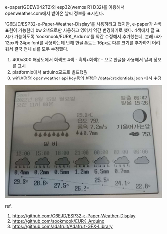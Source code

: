 e-paper(GDEW042T2)와 esp32(wemos R1 D32)를 이용해서 openweather.com에서 받아온 날씨 정보를 표시한다.

'G6EJD/ESP32-e-Paper-Weather-Display'를 사용하려고 했지만, e-paper가 4색 표현이 가능한데 bw 2색으로만 사용하고 있어서 약간 변경하기로 했다.
4색에서 글 표시가 가능하도록 'sookmook/EURK_Arduino'를 약간 수정해서 추가했는데,
본래 ui가 12px와 24px font를 사용하는데 반해 한글 폰트는 16px로 다른 크기를 추가하기 어려워서 결국 전체 ui를 모두 수정했다.

1. 400x300 해상도에서 회색조 4색 - 흑백+회색2 - 으로 한글을 사용해서 날씨 정보를 표시
2. platformio에서 arduino모드로 빌드했음
3. wifi설정명 openweather api key등의 설정은 /data/credentials.json 에서 수정

![Alt text](/images/sample.jpg)

ref. 
1. https://github.com/G6EJD/ESP32-e-Paper-Weather-Display
2. https://github.com/sookmook/EURK_Arduino
3. https://github.com/adafruit/Adafruit-GFX-Library
